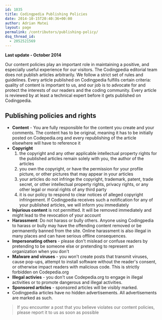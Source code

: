 ```yaml
---
id: 1035
title: Codingpedia Publishing Policies
date: 2014-10-15T20:40:36+00:00
author: Adrian Matei
layout: page
permalink: /contributors/publishing-policy/
dsq_thread_id:
  - 2052521569
---
```

__Last update - October 2014__

Our content policies play an important role in maintaining a positive, and especially useful experience for our visitors. The Codingpedia editorial team does not publish articles arbitrarily. We follow a strict set of rules and guidelines. Every article published on Codingpedia fulfills certain criteria: quality of content is important to us, and our job is to advocate for and protect the interests of our readers and the coding community. Every article is reviewed by at least a technical expert before it gets published on Codingpedia.

## Publishing policies and rights
* **Content** - You are fully responsible for the content you create and your comments. The content has to be original, meaning it has to be initially posted on Codepedia.org and every republishing of the article elsewhere will have to reference it
* **Copyright**
  1. the copyright and any other applicable intellectual property rights for the published articles remain solely with you, the author of the articles
  2. you own the copyright, or have the permission for your profile picture, or other pictures that may appear in your articles
  3. your articles do not infringe the copyright, trademark, patent, trade secret, or other intellectual property rights, privacy rights, or any other legal or moral rights of any third party
  4. it is our policy to respond to clear notices of alleged copyright infringement. If Codingpedia receives such a notification for any of your published articles, we will inform you immediately
* **Injurious content** is not permitted. It will be removed immediately and might lead to the revocation of your account
* **Harassment**: Do not harass or bully others. Anyone using Codingpedia to harass or bully may have the offending content removed or be permanently banned from the site. Online harassment is also illegal in many places and can have serious offline consequences.
* **Impersonating others** - please don't mislead or confuse readers by pretending to be someone else or pretending to represent an organization when you don't
* **Malware and viruses** - you won't create posts that transmit viruses, cause pop-ups, attempt to install software without the reader's consent, or otherwise impact readers with malicious code. This is strictly forbidden on Codepedia.org
* **Illegal activies** - you don't use Codepedia.org to engage in illegal activities or to promote dangerous and illegal activities.
* **Sponsored articles** - sponsored articles will be visibly marked.
* Codingpedia articles have no hidden advertisements. All advertisements are marked as such.


> If you encounter a post that you believe violates our content policies, please report it to us as soon as possible
